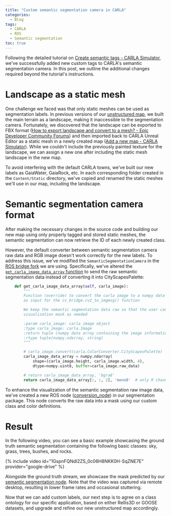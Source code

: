 ```yaml
---
title: "Custom semantic segmentation camera in CARLA"
categories:
  - Blog
tags:
  - CARLA
  - ROS
  - Semantic segmentation
toc: true
---
```


Following the detailed tutorial on [Create semantic tags - CARLA Simulator](https://carla.readthedocs.io/en/latest/tuto_D_create_semantic_tags/), we've successfully added new custom tags to CARLA's semantic segmentation camera. In this post, we outline the additional changes required beyond the tutorial's instructions.

# Landscape as a static mesh

One challenge we faced was that only static meshes can be used as segmentation labels. In previous versions of our [unstructured map](https://github.com/RoboticsLabURJC/proyecto-GAIA/tree/main/Simulation/worlds/Unstructured), we built the main terrain as a landscape, making it inaccessible to the segmentation camera. Fortunately, we discovered that the landscape can be exported to FBX format ([How to export landscape and convert to a mesh? - Epic Developer Community Forums](https://forums.unrealengine.com/t/how-to-export-landscape-and-convert-to-a-mesh/211021/4)) and then imported back to CARLA Unreal Editor as a static mesh in a newly created map ([Add a new map - CARLA Simulator](https://carla.readthedocs.io/en/0.9.10/tuto_A_add_map/#import-binaries)). While we couldn't include the previously painted texture for the landscape, we can assign a new one after including the static mesh landscape in the new map.

To avoid interfering with the default CARLA towns, we've built our new labels as GaiaWater, GaiaRock, etc. In each corresponding folder created in the `Content/Static` directory, we've copied and renamed the static meshes we'll use in our map, including the landscape.

# Semantic segmentation camera format

After making the necessary changes in the source code and building our new map using only properly tagged and stored static meshes, the semantic segmentation can now retrieve the ID of each newly created class.

However, the default converter between semantic segmentation camera raw data and RGB image doesn't work correctly for the new labels. To address this issue, we've modified the `SemanticSegmentationCamera` in the [ROS bridge fork](https://github.com/ttgamage/carla-ros-bridge) we are using. Specifically, we've altered the [`get_carla_image_data_array` function](https://github.com/ttgamage/carla-ros-bridge/blob/c596934b430173a5713bc1ac191ff23ae8df9686/carla_ros_bridge/src/carla_ros_bridge/camera.py#L350) to send the raw semantic segmentation data instead of converting it into CityScapesPalette:

```python
    def get_carla_image_data_array(self, carla_image):
        """
        Function (override) to convert the carla image to a numpy data array
        as input for the cv_bridge.cv2_to_imgmsg() function

        We keep the semantic segmentation data raw so that the user can tune the
        visualization mask as needed

        :param carla_image: carla image object
        :type carla_image: carla.Image
        :return tuple (numpy data array containing the image information, encoding)
        :rtype tuple(numpy.ndarray, string)
        """

        # carla_image.convert(carla.ColorConverter.CityScapesPalette)
        carla_image_data_array = numpy.ndarray(
            shape=(carla_image.height, carla_image.width, 4),
            dtype=numpy.uint8, buffer=carla_image.raw_data)

        # return carla_image_data_array, 'bgra8'
        return carla_image_data_array[:, :, 2], 'mono8'  # only R channel contains info
```

To enhance the visualization of the semantic segmentation raw image data, we've created a new ROS node ([conversion_node](https://github.com/RoboticsLabURJC/proyecto-GAIA/blob/main/Simulation/ros_gaia/src/segmentation/segmentation/conversion_node.py)) in our segmentation package. This node converts the raw data into a mask using our custom class and color definitions.

# Result

In the following video, you can see a basic example showcasing the ground truth semantic segmentation containing the following basic classes: sky, grass, trees, bushes, and rocks.

{% include video id="1GspnFQNdI2ZS_0c06H8NKK0H-SqZNE7E" provider="google-drive" %}

Alongside the ground truth stream, we showcase the mask predicted by our [semantic segmentation node](https://roboticslaburjc.github.io/2024-phd-david-pascual/blog/ros-node-for-semantic-segmentation/). Note that the video was captured via remote desktop, resulting in lower frame rates and occasional stuttering.

Now that we can add custom labels, our next step is to agree on a class ontology for our specific application, based on either Rellis3D or GOOSE datasets, and upgrade and refine our new unstructured map accordingly.